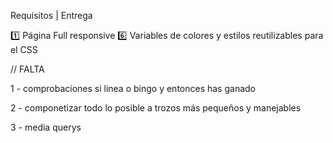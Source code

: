 Requisitos | Entrega

1️⃣ Página Full responsive
6️⃣ Variables de colores y estilos reutilizables para el CSS

// FALTA

1 - comprobaciones si linea o bingo y entonces has ganado

2 - componetizar todo lo posible a trozos más pequeños y manejables

3 - media querys

